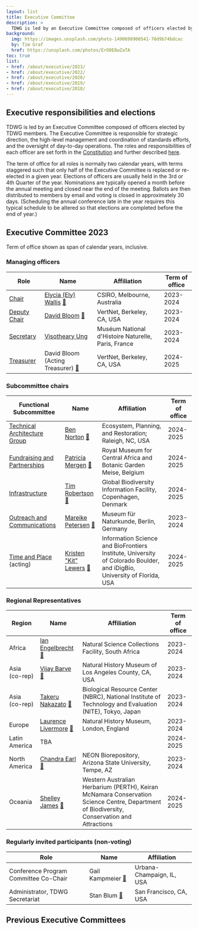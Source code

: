 ```yaml
---
layout: list
title: Executive Committee
description: >
  TDWG is led by an Executive Committee composed of officers elected by TDWG members. The Executive Committee is responsible for strategic direction, the high-level management and coordination of standards efforts, and the oversight of day-to-day operations. This page shows the currently elected members of the Executive Committee, see the bottom of the page for previous compositions.
background:
  img: https://images.unsplash.com/photo-1490698900541-76d9b74bdcac
  by: Tim Graf
  href: https://unsplash.com/photos/ErO0E8wZaTA
toc: true
list:
- href: /about/executive/2023/
- href: /about/executive/2022/
- href: /about/executive/2020/
- href: /about/executive/2019/
- href: /about/executive/2018/
---
```


## Executive responsibilities and elections

TDWG is led by an Executive Committee composed of officers elected by TDWG members. The Executive Committee is responsible for strategic direction, the high-level management and coordination of standards efforts, and the oversight of day-to-day operations. The roles and responsibilities of each officer are set forth in the [Constitution](/about/constitution/) and further described [here](/about/executive/responsibilities/).

The term of office for all roles is normally two calendar years, with terms staggered such that only half of the Executive Committee is replaced or re-elected in a given year. Elections of officers are usually held in the 3rd or 4th Quarter of the year. Nominations are typically opened a month before the annual meeting and closed near the end of the meeting. Ballots are then distributed to members by email and voting is closed in approximately 30 days. (Scheduling the annual conference late in the year requires this typical schedule to be altered so that elections are completed before the end of year.) 

## Executive Committee 2023

Term of office shown as span of calendar years, inclusive.

### Managing officers

Role | Name | Affiliation | Term of office
--- | --- | --- | ---
[Chair](./about/constitution/#62-executive-committee-chair-and-deputy-chair) | [Elycia (Ely) Wallis](./backgrounds/#chair)  [&#128231;](mailto:ely.wallis@csiro.au) | CSIRO, Melbourne, Australia | 2023-2024
[Deputy Chair](/about/constitution/#62-executive-committee-chair-and-deputy-chair) | [David Bloom](./backgrounds/#deputy-chair)  [&#128231;](mailto:dbloom@vertnet.org) | VertNet, Berkeley, CA, USA | 2023-2024
[Secretary](/about/constitution/#63-secretary) | [Visotheary Ung](./backgrounds/#secretary)  [](mailto:secretary@tdwg.org) | Muséum National d'Histoire Naturelle, Paris, France | 2023-2024
[Treasurer](/about/constitution/#64-treasurer) | David Bloom (Acting Treasurer)  [&#128231;](mailto:dbloom@vertnet.org) | VertNet, Berkeley, CA, USA | 2024-2025

### Subcommittee chairs

Functional Subcommittee | Name | Affiliation | Term of office
--- | --- | --- | ---
[Technical Architecture Group](/about/committees/tag/) | [Ben Norton](/about/executive/backgrounds/#tag)  [&#128231;](mailto:michaelnorton.ben@gmail.com) | Ecosystem, Planning, and Restoration; Raleigh, NC, USA | 2024-2025
[Fundraising and Partnerships](/about/committees/fundraising/) | [Patricia Mergen](./backgrounds/#fundraising-and-partnerships)  [&#128231;](mailto:mergen.patricia@gmail.com) | Royal Museum for Central Africa and Botanic Garden Meise, Belgium | 2024-2025
[Infrastructure](/about/committees/infrastructure/) | [Tim Robertson](./backgrounds/#infrastructure) [&#128231;](mailto:trobertson@gbif.org) | Global Biodiversity Information Facility, Copenhagen, Denmark | 2024-2025
[Outreach and Communications](/about/committees/outreach/) | [Mareike Petersen](./backgrounds/#outreach-and-communications) [&#128231;](mailto:mareike.petersen@mfn.berlin) | Museum für Naturkunde, Berlin, Germany | 2023-2024
[Time and Place](/about/committees/tardis/) (acting) | [Kristen "Kit" Lewers](./backgrounds/#time-and-place) [&#128231;](mailto:tardis@tdwg.org) | Information Science and BioFrontiers Institute, University of Colorado Boulder, and iDigBio, University of Florida, USA | 2024-2025

### Regional Representatives

Region | Name | Affiliation | Term of office
--- | --- | --- | ---
Africa | [Ian Engelbrecht](./backgrounds/#africa-representative) [&#128231;](mailto:ianicus.za@gmail.com) | Natural Science Collections Facility, South Africa | 2023-2024
Asia (co-rep) | [Vijay Barve](./backgrounds/#asia-representative) [&#128231;](mailto:vijay.barve@gmail.com) | Natural History Museum of Los Angeles County, CA, USA | 2023-2024
Asia (co-rep) | [Takeru Nakazato](./backgrounds/#asia-representative) [&#128231;](mailto:nakazato.tkr@gmail.com) | Biological Resource Center (NBRC), National Institute of Technology and Evaluation (NITE), Tokyo, Japan | 2023-2024
Europe | [Laurence Livermore](./backgrounds/#europe-representative) [&#128231;](mailto:laurence.livermore@nhm.ac.uk) | Natural History Museum, London, England | 2023-2024
Latin America | TBA |  | 2024-2025
North America | [Chandra Earl](./backgrounds/#north-america-representative) [&#128231;](mailto:chandra.earl@asu.edu) | NEON Biorepository, Arizona State University, Tempe, AZ | 2023-2024
Oceania | [Shelley James](./backgrounds/#oceania-representative) [&#128231;](mailto:shelley.james@dbca.wa.gov.au) | Western Australian Herbarium (PERTH), Keiran McNamara Conservation Science Centre, Department of Biodiversity, Conservation and Attractions | 2024-2025

### Regularly invited participants (non-voting)

Role | Name | Affiliation
--- | --- | ---
Conference Program Committee Co-Chair | Gail Kampmeier [&#128231;](mailto:gkamp@illinois.edu) | Urbana-Champaign, IL, USA
Administrator, TDWG Secretariat | Stan Blum [&#128231;](mailto:secretariat@tdwg.org) | San Francisco, CA, USA

## Previous Executive Committees

<!-- list will be inserted below content -->
